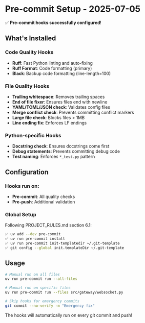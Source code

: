 # Pre-commit Setup - 2025-07-05

✅ **Pre-commit hooks successfully configured!**

## What's Installed

### Code Quality Hooks
- **Ruff**: Fast Python linting and auto-fixing
- **Ruff Format**: Code formatting (primary)
- **Black**: Backup code formatting (line-length=100)

### File Quality Hooks
- **Trailing whitespace**: Removes trailing spaces
- **End of file fixer**: Ensures files end with newline
- **YAML/TOML/JSON check**: Validates config files
- **Merge conflict check**: Prevents committing conflict markers
- **Large file check**: Blocks files > 1MB
- **Line ending fix**: Enforces LF endings

### Python-specific Hooks
- **Docstring check**: Ensures docstrings come first
- **Debug statements**: Prevents committing debug code
- **Test naming**: Enforces `*_test.py` pattern

## Configuration

### Hooks run on:
- **Pre-commit**: All quality checks
- **Pre-push**: Additional validation

### Global Setup
Following PROJECT_RULES.md section 6.1:
```bash
✅ uv add --dev pre-commit
✅ uv run pre-commit install
✅ uv run pre-commit init-templatedir ~/.git-template
✅ git config --global init.templateDir ~/.git-template
```

## Usage

```bash
# Manual run on all files
uv run pre-commit run --all-files

# Manual run on specific files
uv run pre-commit run --files src/gateway/websocket.py

# Skip hooks for emergency commits
git commit --no-verify -m "Emergency fix"
```

The hooks will automatically run on every git commit and push!
